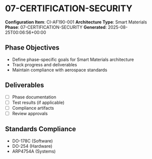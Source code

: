 # 07-CERTIFICATION-SECURITY

**Configuration Item**: CI-AF190-001
**Architecture Type**: Smart Materials
**Phase**: 07-CERTIFICATION-SECURITY
**Generated**: 2025-08-25T00:06:56+00:00

## Phase Objectives
- Define phase-specific goals for Smart Materials architecture
- Track progress and deliverables
- Maintain compliance with aerospace standards

## Deliverables
- [ ] Phase documentation
- [ ] Test results (if applicable)
- [ ] Compliance artifacts
- [ ] Review approvals

## Standards Compliance
- DO-178C (Software)
- DO-254 (Hardware)
- ARP4754A (Systems)
